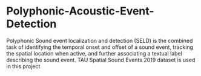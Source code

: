 # Polyphonic-Acoustic-Event-Detection
Polyphonic Sound event localization and detection (SELD) is the combined task of identifying the temporal onset and offset of a sound event, tracking the spatial location when active, and further associating a textual label describing the sound event. TAU Spatial Sound Events 2019 dataset is used in this project
